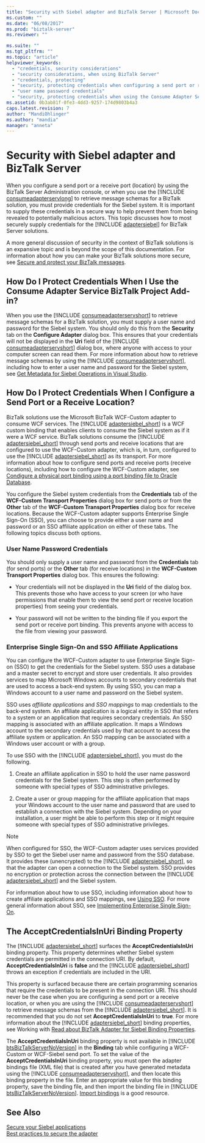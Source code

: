 ```yaml
---
title: "Security with Siebel adapter and BizTalk Server | Microsoft Docs"
ms.custom: ""
ms.date: "06/08/2017"
ms.prod: "biztalk-server"
ms.reviewer: ""

ms.suite: ""
ms.tgt_pltfrm: ""
ms.topic: "article"
helpviewer_keywords: 
  - "credentials, security considerations"
  - "security considerations, when using BizTalk Server"
  - "credentials, protecting"
  - "security, protecting credentials when configuring a send port or receive location"
  - "user name password credentials"
  - "security, protecting credentials when using the Consume Adapter Service BizTalk Project Add-in"
ms.assetid: 0b3ab81f-0fe3-4dd3-9257-174d9803b4a3
caps.latest.revision: 7
author: "MandiOhlinger"
ms.author: "mandia"
manager: "anneta"
---
```

# Security with Siebel adapter and BizTalk Server
When you configure a send port or a receive port (location) by using the BizTalk Server Administration console, or when you use the [!INCLUDE [consumeadapterservlong](../../includes/consumeadapterservlong-md.md)] to retrieve message schemas for a BizTalk solution, you must provide credentials for the Siebel system. It is important to supply these credentials in a secure way to help prevent them from being revealed to potentially malicious actors. This topic discusses how to most securely supply credentials for the [!INCLUDE [adaptersiebel](../../includes/adaptersiebel-md.md)] for BizTalk Server solutions.  
  
 A more general discussion of security in the context of BizTalk solutions is an expansive topic and is beyond the scope of this documentation. For information about how you can make your BizTalk solutions more secure, see [Secure and protect your BizTalk messages](../../core/secure-and-protect-your-biztalk-messages.md).  
  
## How Do I Protect Credentials When I Use the Consume Adapter Service BizTalk Project Add-in?  
 When you use the [!INCLUDE [consumeadapterservshort](../../includes/consumeadapterservshort-md.md)] to retrieve message schemas for a BizTalk solution, you must supply a user name and password for the Siebel system. You should only do this from the <strong>Security</strong> tab on the <strong>Configure Adapter</strong> dialog box. This ensures that your credentials will not be displayed in the <strong>Uri</strong> field of the [!INCLUDE [consumeadapterservshort](../../includes/consumeadapterservshort-md.md)] dialog box, where anyone with access to your computer screen can read them. For more information about how to retrieve message schemas by using the [!INCLUDE [consumeadapterservshort](../../includes/consumeadapterservshort-md.md)], including how to enter a user name and password for the Siebel system, see [Get  Metadata for Siebel Operations in Visual Studio](../../adapters-and-accelerators/adapter-siebel/get-metadata-for-siebel-operations-in-visual-studio.md).  
  
## How Do I Protect Credentials When I Configure a Send Port or a Receive Location?  
 BizTalk solutions use the Microsoft BizTalk WCF-Custom adapter to consume WCF services. The [!INCLUDE [adaptersiebel_short](../../includes/adaptersiebel-short-md.md)] is a WCF custom binding that enables clients to consume the Siebel system as if it were a WCF service. BizTalk solutions consume the [!INCLUDE [adaptersiebel_short](../../includes/adaptersiebel-short-md.md)] through send ports and receive locations that are configured to use the WCF-Custom adapter, which is, in turn, configured to use the [!INCLUDE [adaptersiebel_short](../../includes/adaptersiebel-short-md.md)] as its transport. For more information about how to configure send ports and receive ports (receive locations), including how to configure the WCF-Custom adapter, see [Condigure a physical port binding using a port binding file to Oracle Database](../../adapters-and-accelerators/adapter-oracle-database/configure-a-physical-port-binding-using-a-port-binding-file-to-oracle-database.md).  
  
 You configure the Siebel system credentials from the **Credentials** tab of the **WCF-Custom Transport Properties** dialog box for send ports or from the **Other** tab of the **WCF-Custom Transport Properties** dialog box for receive locations. Because the WCF-Custom adapter supports Enterprise Single Sign-On (SSO), you can choose to provide either a user name and password or an SSO affiliate application on either of these tabs. The following topics discuss both options.  
  
### User Name Password Credentials  
 You should only supply a user name and password from the **Credentials** tab (for send ports) or the **Other** tab (for receive locations) in the **WCF-Custom Transport Properties** dialog box. This ensures the following:  
  
-   Your credentials will not be displayed in the **Uri** field of the dialog box. This prevents those who have access to your screen (or who have permissions that enable them to view the send port or receive location properties) from seeing your credentials.  
  
-   Your password will not be written to the binding file if you export the send port or receive port binding. This prevents anyone with access to the file from viewing your password.  
  
### Enterprise Single Sign-On and SSO Affiliate Applications  
 You can configure the WCF-Custom adapter to use Enterprise Single Sign-on (SSO) to get the credentials for the Siebel system. SSO uses a database and a master secret to encrypt and store user credentials. It also provides services to map Microsoft Windows accounts to secondary credentials that are used to access a back-end system. By using SSO, you can map a Windows account to a user name and password on the Siebel system.  
  
 SSO uses *affiliate applications* and *SSO mappings* to map credentials to the back-end system. An affiliate application is a logical entity in SSO that refers to a system or an application that requires secondary credentials. An SSO mapping is associated with an affiliate application. It maps a Windows account to the secondary credentials used by that account to access the affiliate system or application. An SSO mapping can be associated with a Windows user account or with a group.  
  
 To use SSO with the [!INCLUDE [adaptersiebel_short](../../includes/adaptersiebel-short-md.md)], you must do the following.  
  
1.  Create an affiliate application in SSO to hold the user name password credentials for the Siebel system. This step is often performed by someone with special types of SSO administrative privileges.  
  
2.  Create a user or group mapping for the affiliate application that maps your Windows account to the user name and password that are used to establish a connection with the Siebel system. Depending on your installation, a user might be able to perform this step or it might require someone with special types of SSO administrative privileges.  
  
> [!NOTE]
>  When configured for SSO, the WCF-Custom adapter uses services provided by SSO to get the Siebel user name and password from the SSO database. It provides these (unencrypted) to the [!INCLUDE [adaptersiebel_short](../../includes/adaptersiebel-short-md.md)], so that the adapter can open a connection to the Siebel system. SSO provides no encryption or protection across the connection between the [!INCLUDE [adaptersiebel_short](../../includes/adaptersiebel-short-md.md)] and the Siebel system.  
  
 For information about how to use SSO, including information about how to create affiliate applications and SSO mappings, see [Using SSO](../../core/using-sso.md). For more general information about SSO, see [Implementing Enterprise Single Sign-On](../../core/implementing-enterprise-single-sign-on.md).  
  
## The AcceptCredentialsInUri Binding Property  
 The [!INCLUDE [adaptersiebel_short](../../includes/adaptersiebel-short-md.md)] surfaces the <strong>AcceptCredentialsInUri</strong> binding property. This property determines whether Siebel system credentials are permitted in the connection URI. By default, <strong>AcceptCredentialsInUri</strong> is <strong>false</strong> and the [!INCLUDE [adaptersiebel_short](../../includes/adaptersiebel-short-md.md)] throws an exception if credentials are included in the URI.  
  
 This property is surfaced because there are certain programming scenarios that require the credentials to be present in the connection URI. This should never be the case when you are configuring a send port or a receive location, or when you are using the [!INCLUDE [consumeadapterservshort](../../includes/consumeadapterservshort-md.md)] to retrieve message schemas from the [!INCLUDE [adaptersiebel_short](../../includes/adaptersiebel-short-md.md)]. It is recommended that you do not set <strong>AcceptCredentialsInUri</strong> to <strong>true</strong>. For more information about the [!INCLUDE [adaptersiebel_short](../../includes/adaptersiebel-short-md.md)] binding properties, see Working with [Read about BizTalk Adapter for Siebel Binding Properties](../../adapters-and-accelerators/adapter-siebel/read-about-biztalk-adapter-for-siebel-binding-properties.md).  
  
 The <strong>AcceptCredentialsInUri</strong> binding property is not available in [!INCLUDE [btsBizTalkServerNoVersion](../../includes/btsbiztalkservernoversion-md.md)] in the <strong>Binding</strong> tab while configuring a WCF-Custom or WCF-Siebel send port. To set the value of the <strong>AcceptCredentialsInUri</strong> binding property, you must open the adapter bindings file (XML file) that is created after you have generated metadata using the [!INCLUDE [consumeadapterservshort](../../includes/consumeadapterservshort-md.md)], and then locate this binding property in the file. Enter an appropriate value for this binding property, save the binding file, and then import the binding file in [!INCLUDE [btsBizTalkServerNoVersion](../../includes/btsbiztalkservernoversion-md.md)]. [Import bindings](../../core/importing-bindings2.md) is a good resource. 
  
## See Also  
 [Secure your Siebel applications](../../adapters-and-accelerators/adapter-siebel/secure-your-siebel-applications.md)  
[Best practices to secure the adapter](../../adapters-and-accelerators/adapter-siebel/best-practices-to-secure-the-siebel-adapter.md)